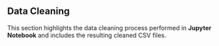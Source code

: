 ## Data Cleaning

This section highlights the data cleaning process performed in **Jupyter Notebook** and includes the resulting cleaned CSV files.
